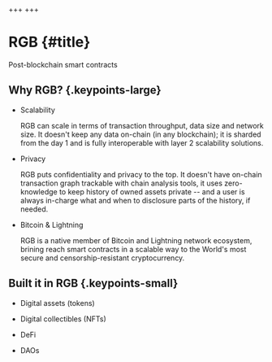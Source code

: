 +++
+++

# RGB {#title}

<div class="subtitle">Post-blockchain smart contracts</div>

## Why RGB? {.keypoints-large}

* Scalability
  
  RGB can scale in terms of transaction throughput, data size and network size.
  It doesn't keep any data on-chain (in any blockchain); it is sharded from the
  day 1 and is fully interoperable with layer 2 scalability solutions.

* Privacy

  RGB puts confidentiality and privacy to the top. It doesn't have on-chain 
  transaction graph trackable with chain analysis tools, it uses zero-knowledge
  to keep history of owned assets private -- and a user is always in-charge what
  and when to disclosure parts of the history, if needed.

* Bitcoin & Lightning

  RGB is a native member of Bitcoin and Lightning network ecosystem, brining
  reach smart contracts in a scalable way to the World's most secure and
  censorship-resistant cryptocurrency.


## Built it in RGB {.keypoints-small}

* Digital assets (tokens)

* Digital collectibles (NFTs)

* DeFi

* DAOs
